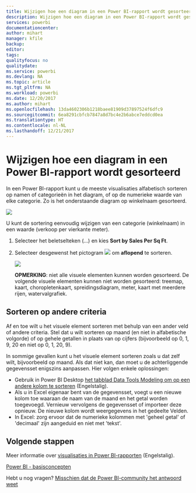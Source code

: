```yaml
---
title: Wijzigen hoe een diagram in een Power BI-rapport wordt gesorteerd
description: Wijzigen hoe een diagram in een Power BI-rapport wordt gesorteerd
services: powerbi
documentationcenter: 
author: mihart
manager: kfile
backup: 
editor: 
tags: 
qualityfocus: no
qualitydate: 
ms.service: powerbi
ms.devlang: NA
ms.topic: article
ms.tgt_pltfrm: NA
ms.workload: powerbi
ms.date: 12/20/2017
ms.author: mihart
ms.openlocfilehash: 13da4602306b1218baee81909d37897524f6dfc9
ms.sourcegitcommit: 6ea8291cbfcb7847a8d7bc4e2b6abce7eddcd0ea
ms.translationtype: HT
ms.contentlocale: nl-NL
ms.lasthandoff: 12/21/2017
---
```

# <a name="change-how-a-chart-is-sorted-in-a-power-bi-report"></a>Wijzigen hoe een diagram in een Power BI-rapport wordt gesorteerd
In een Power BI-rapport kunt u de meeste visualisaties alfabetisch sorteren op namen of categorieën in het diagram, of op de numerieke waarde van elke categorie. Zo is het onderstaande diagram op winkelnaam gesorteerd.

![](media/power-bi-report-change-sort/pbi_chartsortcategory.png)

U kunt de sortering eenvoudig wijzigen van een categorie (winkelnaam) in een waarde (verkoop per vierkante meter).

1. Selecteer het beletselteken (...) en kies **Sort by Sales Per Sq Ft**.
2. Selecteer desgewenst het pictogram ![](media/power-bi-report-change-sort/sorticon.png) om **aflopend** te sorteren.
   
   ![](media/power-bi-report-change-sort/sortby.gif)
   
   **OPMERKING**: niet alle visuele elementen kunnen worden gesorteerd.  De volgende visuele elementen kunnen niet worden gesorteerd: treemap, kaart, choropletenkaart, spreidingsdiagram, meter, kaart met meerdere rijen, watervalgrafiek.

## <a name="sorting-using-other-criteria"></a>Sorteren op andere criteria
Af en toe wilt u het visuele element sorteren met behulp van een ander veld of andere criteria.  Stel dat u wilt sorteren op maand (en niet in alfabetische volgorde) of op gehele getallen in plaats van op cijfers (bijvoorbeeld op 0, 1, 9, 20 en niet op 0, 1, 20, 9).  

In sommige gevallen kunt u het visuele element sorteren zoals u dat zelf wilt, bijvoorbeeld op maand.  Als dat niet kan, dan moet u de achterliggende gegevensset enigszins aanpassen. Hier volgen enkele oplossingen:

* Gebruik in Power BI Desktop [het tabblad Data Tools Modeling om op een andere kolom te sorteren](desktop-sort-by-column.md) (Engelstalig).
* Als u in Excel eigenaar bent van de gegevensset, voegt u een nieuwe kolom toe waaraan de naam van de maand en het getal worden toegevoegd. Vernieuw vervolgens de gegevensset of importeer deze opnieuw. De nieuwe kolom wordt weergegevens in het gedeelte Velden.
* In Excel: zorg ervoor dat de numerieke kolommen met 'geheel getal' of 'decimaal' zijn aangeduid en niet met 'tekst'.

## <a name="next-steps"></a>Volgende stappen
Meer informatie over [visualisaties in Power BI-rapporten](power-bi-report-visualizations.md) (Engelstalig).

[Power BI - basisconcepten](service-basic-concepts.md)

Hebt u nog vragen? [Misschien dat de Power BI-community het antwoord weet](http://community.powerbi.com/)

